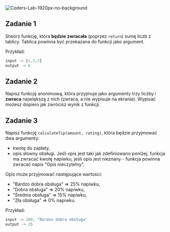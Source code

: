![Coders-Lab-1920px-no-background](https://user-images.githubusercontent.com/30623667/104709394-2cabee80-571f-11eb-9518-ea6a794e558e.png)


## Zadanie 1

Stwórz funkcję, która **będzie zwracała** (poprzez ```return```) sumę liczb z tablicy. Tablica powinna być przekazana do funkcji jako argument.

Przykład:
```JavaScript
input -> [1,2,3]
output -> 6
```



## Zadanie 2

Napisz funkcję anonimową, która przyjmuje jako argumenty trzy liczby i **zwraca** największą z nich (zwraca, a nie wypisuje na ekranie). Wypisać możesz dopiero jak zwrócisz wynik z funkcji.



## Zadanie 3

Napisz funkcję `calculateTip(amount, rating)`, która będzie przyjmować dwa argumenty:
* kwotę do zapłaty,
* opis słowny obsługi.
Jeśli opis jest taki jak zdefiniowano poniżej, funkcja ma zwracać kwotę napiwku, jeśli opis jest nieznany - funkcja powinna zwracać napis "Opis nieczytelny".

Opis może przyjmować następujące wartości:
* "Bardzo dobra obsługa" => 25% napiwku,
* "Dobra obsługa" => 20% napiwku,
* "Średnia obsługa" => 15% napiwku,
* "Zła obsługa" => 0% napiwku.

Przykład:
```JavaScript
input -> 100, "Bardzo dobra obsługa"
output -> 25
```

